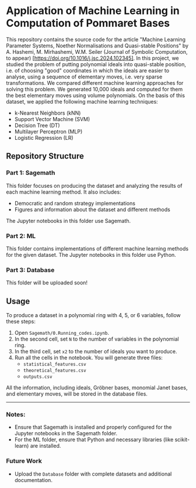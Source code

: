 # Application of Machine Learning in Computation of Pommaret Bases

This repository contains the source code for the article "Machine Learning Parameter Systems, Noether Normalisations and Quasi-stable Positions" by A. Hashemi, M. Mirhashemi, W.M. Seiler (Journal of Symbolic Computation, to appear) [https://doi.org/10.1016/j.jsc.2024.102345]. In this project, we studied the problem of putting polynomial ideals into quasi-stable position, i.e. of choosing "good" coordinates in which the ideals are easier to analyse, using a sequence of elementary moves, i.e. very sparse transformations. We compared different machine learning approaches for solving this problem. We generated 10,000 ideals and computed for them the best elementary moves using volume polynomials. On the basis of this dataset, we applied the following machine learning techniques:
- k-Nearest Neighbors (kNN)
- Support Vector Machine (SVM)
- Decision Tree (DT)
- Multilayer Perceptron (MLP)
- Logistic Regression (LR)

## Repository Structure

### Part 1: Sagemath

This folder focuses on producing the dataset and analyzing the results of each machine learning method. It also includes:
- Democratic and random strategy implementations
- Figures and information about the dataset and different methods

The Jupyter notebooks in this folder use Sagemath.

### Part 2: ML

This folder contains implementations of different machine learning methods for the given dataset. The Jupyter notebooks in this folder use Python.

### Part 3: Database

This folder will be uploaded soon!

## Usage

To produce a dataset in a polynomial ring with 4, 5, or 6 variables, follow these steps:

1. Open `Sagemath/0.Running_codes.ipynb`.
2. In the second cell, set `N` to the number of variables in the polynomial ring.
3. In the third cell, set `x2` to the number of ideals you want to produce.
4. Run all the cells in the notebook. You will generate three files:
   - `statistical_features.csv`
   - `theoretical_features.csv`
   - `outputs.csv`

All the information, including ideals, Gröbner bases, monomial Janet bases, and elementary moves, will be stored in the database files.

---

### Notes:
- Ensure that Sagemath is installed and properly configured for the Jupyter notebooks in the Sagemath folder.
- For the ML folder, ensure that Python and necessary libraries (like scikit-learn) are installed.

### Future Work
- Upload the `Database` folder with complete datasets and additional documentation.
